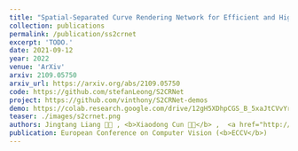 ```yaml
---
title: "Spatial-Separated Curve Rendering Network for Efficient and High-Resolution Image Harmonization"
collection: publications
permalink: /publication/ss2crnet
excerpt: 'TODO.'
date: 2021-09-12
year: 2022
venue: 'ArXiv'
arxiv: 2109.05750
arxiv_url: https://arxiv.org/abs/2109.05750
code: https://github.com/stefanLeong/S2CRNet
project: https://github.com/vinthony/S2CRNet-demos
demo: https://colab.research.google.com/drive/12gH5XDhpCGS_B_5xaJtCVvYrw6gfHtaS#scrollTo=Y5vFGrBLctND
teaser: ./images/s2crnet.png
authors: Jingtang Liang 🧑‍💻 , <b>Xiaodong Cun 🧑‍💻</b> ,  <a href="http://www.cis.umac.mo/~cmpun/">Chi-Man Pun</a>, <a href="https://juewang725.github.io/">Jue Wang</a>
publication: European Conference on Computer Vision (<b>ECCV</b>)
---
```


<!-- This paper is about the number 3. The number 4 is left for future work. -->

<!-- [Download paper here](http://academicpages.github.io/files/paper3.pdf) -->
